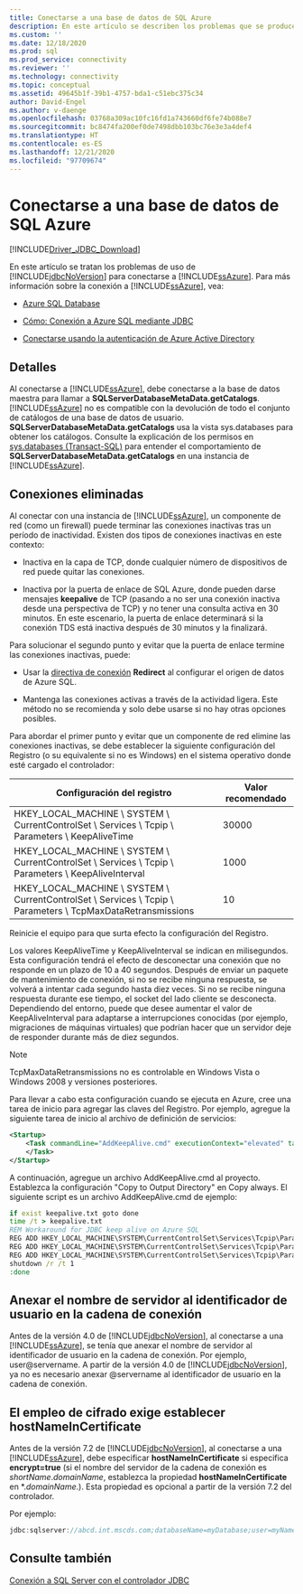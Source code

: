 ```yaml
---
title: Conectarse a una base de datos de SQL Azure
description: En este artículo se describen los problemas que se producen al usar Microsoft JDBC Driver para SQL Server para conectarse a una instancia de Azure SQL Database.
ms.custom: ''
ms.date: 12/18/2020
ms.prod: sql
ms.prod_service: connectivity
ms.reviewer: ''
ms.technology: connectivity
ms.topic: conceptual
ms.assetid: 49645b1f-39b1-4757-bda1-c51ebc375c34
author: David-Engel
ms.author: v-daenge
ms.openlocfilehash: 03768a309ac10fc16fd1a743660df6fe74b088e7
ms.sourcegitcommit: bc8474fa200ef0de7498dbb103bc76e3e3a4def4
ms.translationtype: HT
ms.contentlocale: es-ES
ms.lasthandoff: 12/21/2020
ms.locfileid: "97709674"
---
```

# <a name="connecting-to-an-azure-sql-database"></a>Conectarse a una base de datos de SQL Azure

[!INCLUDE[Driver_JDBC_Download](../../includes/driver_jdbc_download.md)]

En este artículo se tratan los problemas de uso de [!INCLUDE[jdbcNoVersion](../../includes/jdbcnoversion_md.md)] para conectarse a [!INCLUDE[ssAzure](../../includes/ssazure_md.md)]. Para más información sobre la conexión a [!INCLUDE[ssAzure](../../includes/ssazure_md.md)], vea:  
  
- [Azure SQL Database](/azure/sql-database/sql-database-technical-overview)  
  
- [Cómo: Conexión a Azure SQL mediante JDBC](/azure/sql-database/sql-database-connect-query-java)  

- [Conectarse usando la autenticación de Azure Active Directory](connecting-using-azure-active-directory-authentication.md)  
  
## <a name="details"></a>Detalles

Al conectarse a [!INCLUDE[ssAzure](../../includes/ssazure_md.md)], debe conectarse a la base de datos maestra para llamar a **SQLServerDatabaseMetaData.getCatalogs**.  
[!INCLUDE[ssAzure](../../includes/ssazure_md.md)] no es compatible con la devolución de todo el conjunto de catálogos de una base de datos de usuario. **SQLServerDatabaseMetaData.getCatalogs** usa la vista sys.databases para obtener los catálogos. Consulte la explicación de los permisos en [sys.databases (Transact-SQL)](../../relational-databases/system-catalog-views/sys-databases-transact-sql.md) para entender el comportamiento de **SQLServerDatabaseMetaData.getCatalogs** en una instancia de [!INCLUDE[ssAzure](../../includes/ssazure_md.md)].  
  
## <a name="connections-dropped"></a>Conexiones eliminadas

Al conectar con una instancia de [!INCLUDE[ssAzure](../../includes/ssazure_md.md)], un componente de red (como un firewall) puede terminar las conexiones inactivas tras un período de inactividad. Existen dos tipos de conexiones inactivas en este contexto:  

- Inactiva en la capa de TCP, donde cualquier número de dispositivos de red puede quitar las conexiones.  

- Inactiva por la puerta de enlace de SQL Azure, donde pueden darse mensajes **keepalive** de TCP (pasando a no ser una conexión inactiva desde una perspectiva de TCP) y no tener una consulta activa en 30 minutos. En este escenario, la puerta de enlace determinará si la conexión TDS está inactiva después de 30 minutos y la finalizará.  
  
Para solucionar el segundo punto y evitar que la puerta de enlace termine las conexiones inactivas, puede:

* Usar la [directiva de conexión](/azure/azure-sql/database/connectivity-architecture#connection-policy) **Redirect** al configurar el origen de datos de Azure SQL.

* Mantenga las conexiones activas a través de la actividad ligera. Este método no se recomienda y solo debe usarse si no hay otras opciones posibles.

Para abordar el primer punto y evitar que un componente de red elimine las conexiones inactivas, se debe establecer la siguiente configuración del Registro (o su equivalente si no es Windows) en el sistema operativo donde esté cargado el controlador:  
  
|Configuración del registro|Valor recomendado|  
|----------------------|-----------------------|  
|HKEY_LOCAL_MACHINE \ SYSTEM \ CurrentControlSet \ Services \ Tcpip \ Parameters \ KeepAliveTime|30000|  
|HKEY_LOCAL_MACHINE \ SYSTEM \ CurrentControlSet \ Services \ Tcpip \ Parameters \ KeepAliveInterval|1000|  
|HKEY_LOCAL_MACHINE \ SYSTEM \ CurrentControlSet \ Services \ Tcpip \ Parameters \ TcpMaxDataRetransmissions|10|  
  
Reinicie el equipo para que surta efecto la configuración del Registro.  

Los valores KeepAliveTime y KeepAliveInterval se indican en milisegundos. Esta configuración tendrá el efecto de desconectar una conexión que no responde en un plazo de 10 a 40 segundos. Después de enviar un paquete de mantenimiento de conexión, si no se recibe ninguna respuesta, se volverá a intentar cada segundo hasta diez veces. Si no se recibe ninguna respuesta durante ese tiempo, el socket del lado cliente se desconecta. Dependiendo del entorno, puede que desee aumentar el valor de KeepAliveInterval para adaptarse a interrupciones conocidas (por ejemplo, migraciones de máquinas virtuales) que podrían hacer que un servidor deje de responder durante más de diez segundos.

> [!NOTE]
> TcpMaxDataRetransmissions no es controlable en Windows Vista o Windows 2008 y versiones posteriores.

Para llevar a cabo esta configuración cuando se ejecuta en Azure, cree una tarea de inicio para agregar las claves del Registro.  Por ejemplo, agregue la siguiente tarea de inicio al archivo de definición de servicios:  


```xml
<Startup>  
    <Task commandLine="AddKeepAlive.cmd" executionContext="elevated" taskType="simple">  
    </Task>  
</Startup>  
```

A continuación, agregue un archivo AddKeepAlive.cmd al proyecto. Establezca la configuración "Copy to Output Directory" en Copy always. El siguiente script es un archivo AddKeepAlive.cmd de ejemplo:  

```bat
if exist keepalive.txt goto done  
time /t > keepalive.txt  
REM Workaround for JDBC keep alive on Azure SQL  
REG ADD HKEY_LOCAL_MACHINE\SYSTEM\CurrentControlSet\Services\Tcpip\Parameters /v KeepAliveTime /t REG_DWORD /d 30000 >> keepalive.txt  
REG ADD HKEY_LOCAL_MACHINE\SYSTEM\CurrentControlSet\Services\Tcpip\Parameters /v KeepAliveInterval /t REG_DWORD /d 1000 >> keepalive.txt  
REG ADD HKEY_LOCAL_MACHINE\SYSTEM\CurrentControlSet\Services\Tcpip\Parameters /v TcpMaxDataRetransmissions /t REG_DWORD /d 10 >> keepalive.txt  
shutdown /r /t 1  
:done  
```

## <a name="appending-the-server-name-to-the-userid-in-the-connection-string"></a>Anexar el nombre de servidor al identificador de usuario en la cadena de conexión  

Antes de la versión 4.0 de [!INCLUDE[jdbcNoVersion](../../includes/jdbcnoversion_md.md)], al conectarse a una [!INCLUDE[ssAzure](../../includes/ssazure_md.md)], se tenía que anexar el nombre de servidor al identificador de usuario en la cadena de conexión. Por ejemplo, user@servername. A partir de la versión 4.0 de [!INCLUDE[jdbcNoVersion](../../includes/jdbcnoversion_md.md)], ya no es necesario anexar @servername al identificador de usuario en la cadena de conexión.  

## <a name="using-encryption-requires-setting-hostnameincertificate"></a>El empleo de cifrado exige establecer hostNameInCertificate

Antes de la versión 7.2 de [!INCLUDE[jdbcNoVersion](../../includes/jdbcnoversion_md.md)], al conectarse a una [!INCLUDE[ssAzure](../../includes/ssazure_md.md)], debe especificar **hostNameInCertificate** si especifica **encrypt=true** (si el nombre del servidor de la cadena de conexión es *shortName*.*domainName*, establezca la propiedad **hostNameInCertificate** en \*.*domainName*.). Esta propiedad es opcional a partir de la versión 7.2 del controlador.

Por ejemplo:

```java
jdbc:sqlserver://abcd.int.mscds.com;databaseName=myDatabase;user=myName;password=myPassword;encrypt=true;hostNameInCertificate=*.int.mscds.com;
```

## <a name="see-also"></a>Consulte también

[Conexión a SQL Server con el controlador JDBC](connecting-to-sql-server-with-the-jdbc-driver.md)

